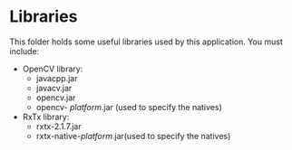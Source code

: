 # Libraries

This folder holds some useful libraries used by this application.
You must include:
- OpenCV library:
  - javacpp.jar
  - javacv.jar
  - opencv.jar
  - opencv- *platform*.jar (used to specify the natives)
- RxTx library: 
  - rxtx-2.1.7.jar
  - rxtx-native-*platform*.jar(used to specify the natives)
